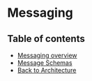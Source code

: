 # Messaging

## Table of contents
- [Messaging overview](./messaging.md)
- [Message Schemas](./message-schemas.md)
- [Back to Architecture](../readme.md)
